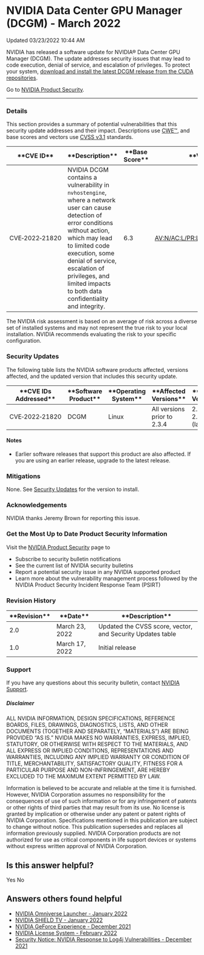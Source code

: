 

 NVIDIA Data Center GPU Manager (DCGM) - March 2022
=====================================================================




 Updated 03/23/2022 10:44 AM



NVIDIA has released a software update for NVIDIA® Data Center GPU Manager (DCGM). The update addresses security issues that may lead to code execution, denial of service, and escalation of privileges. To protect your system, [download and install the latest DCGM release from the CUDA repositories](https://developer.nvidia.com/dcgm#Downloads).


Go to [NVIDIA Product Security](https://www.nvidia.com/security/).






---




### Details


This section provides a summary of potential vulnerabilities that this security update addresses and their impact. Descriptions use [CWE™](https://cwe.mitre.org/), and base scores and vectors use [CVSS v3.1](https://www.first.org/cvss/v3.1/user-guide) standards.




| \*\*CVE ID\*\* | \*\*Description\*\* | \*\*Base Score\*\* | \*\*Vector\*\* |
| --- | --- | --- | --- |
| CVE‑2022‑21820 | NVIDIA DCGM contains a vulnerability in `nvhostengine`, where a network user can cause detection of error conditions without action, which may lead to limited code execution, some denial of service, escalation of privileges, and limited impacts to both data confidentiality and integrity. | 6.3 | [AV:N/AC:L/PR:L/UI:N/S:U/C:L/I:L/A:L](https://nvd.nist.gov/vuln-metrics/cvss/v3-calculator?vector=AV:N/AC:L/PR:L/UI:N/S:U/C:L/I:L/A:L) |


The NVIDIA risk assessment is based on an average of risk across a diverse set of installed systems and may not represent the true risk to your local installation. NVIDIA recommends evaluating the risk to your specific configuration.


### Security Updates


The following table lists the NVIDIA software products affected, versions affected, and the updated version that includes this security update.




| \*\*CVE IDs Addressed\*\* | \*\*Software Product\*\* | \*\*Operating System\*\* | \*\*Affected Versions\*\* | \*\*Updated Versions\*\* |
| --- | --- | --- | --- | --- |
| CVE‑2022‑21820 | DCGM | Linux | All versions prior to 2.3.4 | 2.3.4 and 2.3.5 (latest) |


#### Notes


* Earlier software releases that support this product are also affected. If you are using an earlier release, upgrade to the latest release.


### Mitigations


None. See [Security Updates](#security-updates) for the version to install.


### Acknowledgements


NVIDIA thanks Jeremy Brown for reporting this issue.


### Get the Most Up to Date Product Security Information


Visit the [NVIDIA Product Security](https://www.nvidia.com/security) page to


* Subscribe to security bulletin notifications
* See the current list of NVIDIA security bulletins
* Report a potential security issue in any NVIDIA supported product
* Learn more about the vulnerability management process followed by the NVIDIA Product Security Incident Response Team (PSIRT)


### Revision History








| \*\*Revision\*\* | \*\*Date\*\* | \*\*Description\*\* |
| --- | --- | --- |
| 2.0 | March 23, 2022 | Updated the CVSS score, vector, and Security Updates table |
| 1.0 | March 17, 2022 | Initial release |


### Support


If you have any questions about this security bulletin, contact [NVIDIA Support](https://www.nvidia.com/object/support.html).


##### Disclaimer


ALL NVIDIA INFORMATION, DESIGN SPECIFICATIONS, REFERENCE BOARDS, FILES, DRAWINGS, DIAGNOSTICS, LISTS, AND OTHER DOCUMENTS (TOGETHER AND SEPARATELY, “MATERIALS”) ARE BEING PROVIDED “AS IS.” NVIDIA MAKES NO WARRANTIES, EXPRESS, IMPLIED, STATUTORY, OR OTHERWISE WITH RESPECT TO THE MATERIALS, AND ALL EXPRESS OR IMPLIED CONDITIONS, REPRESENTATIONS AND WARRANTIES, INCLUDING ANY IMPLIED WARRANTY OR CONDITION OF TITLE, MERCHANTABILITY, SATISFACTORY QUALITY, FITNESS FOR A PARTICULAR PURPOSE AND NON-INFRINGEMENT, ARE HEREBY EXCLUDED TO THE MAXIMUM EXTENT PERMITTED BY LAW.


Information is believed to be accurate and reliable at the time it is furnished. However, NVIDIA Corporation assumes no responsibility for the consequences of use of such information or for any infringement of patents or other rights of third parties that may result from its use. No license is granted by implication or otherwise under any patent or patent rights of NVIDIA Corporation. Specifications mentioned in this publication are subject to change without notice. This publication supersedes and replaces all information previously supplied. NVIDIA Corporation products are not authorized for use as critical components in life support devices or systems without express written approval of NVIDIA Corporation.










Is this answer helpful?
-----------------------



Yes
No







Answers others found helpful
----------------------------


* [ NVIDIA Omniverse Launcher - January 2022](/app/answers/detail/a_id/5318/related/1)
* [ NVIDIA SHIELD TV - January 2022](/app/answers/detail/a_id/5259/related/1)
* [ NVIDIA GeForce Experience - December 2021](/app/answers/detail/a_id/5295/related/1)
* [ NVIDIA License System - February 2022](/app/answers/detail/a_id/5319/related/1)
* [Security Notice: NVIDIA Response to Log4j Vulnerabilities - December 2021](/app/answers/detail/a_id/5294/related/1)








